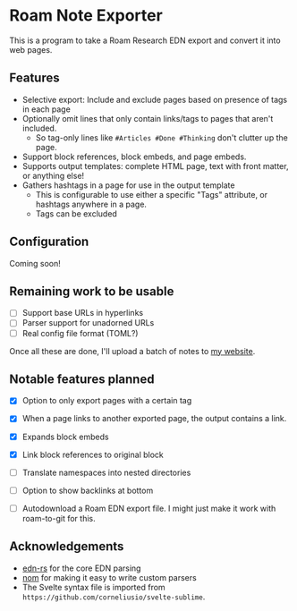 # Roam Note Exporter

This is a program to take a Roam Research EDN export and convert it into web pages.

## Features

- Selective export: Include and exclude pages based on presence of tags in each page
- Optionally omit lines that only contain links/tags to pages that aren't included.
  - So tag-only lines like `#Articles #Done #Thinking` don't clutter up the page.
- Support block references, block embeds, and page embeds.
- Supports output templates: complete HTML page, text with front matter, or anything else!
- Gathers hashtags in a page for use in the output template 
  - This is configurable to use either a specific "Tags" attribute, or hashtags anywhere in a page.
  - Tags can be excluded

## Configuration

Coming soon!


## Remaining work to be usable

- [ ] Support base URLs in hyperlinks
- [ ] Parser support for unadorned URLs
- [ ] Real config file format (TOML?)

Once all these are done, I'll upload a batch of notes to [my website](https://imfeld.dev/notes).


## Notable features planned

- [X] Option to only export pages with a certain tag
- [X] When a page links to another exported page, the output contains a link.
- [X] Expands block embeds
- [X] Link block references to original block
- [ ] Translate namespaces into nested directories
- [ ] Option to show backlinks at bottom
- [ ] Autodownload a Roam EDN export file. I might just make it work with roam-to-git for this.


## Acknowledgements

- [edn-rs](https://github.com/naomijub/edn-rs) for the core EDN parsing
- [nom](https://github.com/Geal/nom) for making it easy to write custom parsers
- The Svelte syntax file is imported from `https://github.com/corneliusio/svelte-sublime`.

